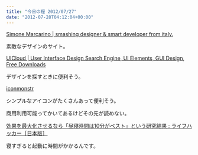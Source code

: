 ```yaml
---
title: "今日の糧 2012/07/27"
date: "2012-07-28T04:12:04+00:00"
---
```


  [Simone Marcarino | smashing designer &#038; smart developer from italy.](http://simonemarcarino.com/)

素敵なデザインのサイト。

  [UICloud | User Interface Design Search Engine, UI Elements, GUI Design, Free Downloads](http://ui-cloud.com/)

デザインを探すときに便利そう。

[iconmonstr](http://iconmonstr.com/)

シンプルなアイコンがたくさんあって便利そう。

商用利用可能ってかいてあるけどその先が読めない。   

  [効果を最大化させるなら「昼寝時間は10分がベスト」という研究結果 : ライフハッカー［日本版］](http://www.lifehacker.jp/2012/07/120727best_nap_time.html)

寝すぎると起動に時間がかかるんです。

